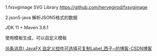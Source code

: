 1.fxsvgimage SVG Library
https://github.com/hervegirod/fxsvgimage

2.json5-java 解析JSON5格式的数据

JDK 11 +
Maven 3.8.1

使用模板生成，可以自定义模板









[(6条消息) JavaFX 自定义控件可选择可复制Label_西子~的博客-CSDN博客](https://blog.csdn.net/xizi1103/article/details/109575925)















